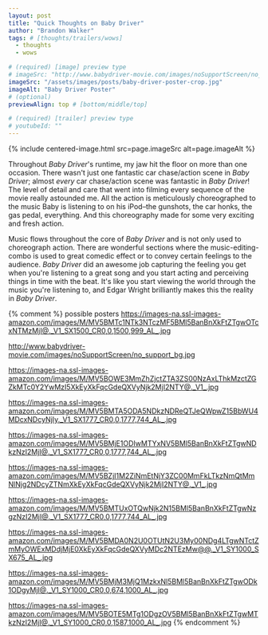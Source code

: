 ```yaml
---
layout: post
title: "Quick Thoughts on Baby Driver"
author: "Brandon Walker"
tags: # [thoughts/trailers/wows]
  - thoughts
  - wows

# (required) [image] preview type
# imageSrc: "http://www.babydriver-movie.com/images/noSupportScreen/no_support_bg.jpg"
imageSrc: "/assets/images/posts/baby-driver-poster-crop.jpg"
imageAlt: "Baby Driver Poster"
# (optional)
previewAlign: top # [bottom/middle/top]

# (required) [trailer] preview type
# youtubeId: ""
---
```


{% include centered-image.html src=page.imageSrc alt=page.imageAlt %}

Throughout _Baby Driver_'s runtime, my jaw hit the floor on more than one occasion. There wasn't just one fantastic car chase/action scene in _Baby Driver_; almost _every_ car chase/action scene was fantastic in _Baby Driver_! The level of detail and care that went into filming every sequence of the movie really astounded me. All the action is meticulously choreographed to the music Baby is listening to on his iPod–the gunshots, the car honks, the gas pedal, everything. And this choreography made for some very exciting and fresh action.

Music flows throughout the core of _Baby Driver_ and is not only used to choreograph action. There are wonderful sections where the music-editing-combo is used to great comedic effect or to convey certain feelings to the audience. _Baby Driver_ did an awesome job capturing the feeling you get when you're listening to a great song and you start acting and perceiving things in time with the beat. It's like you start viewing the world through the music you're listening to, and Edgar Wright brilliantly makes this the reality in _Baby Driver_.

{% comment %} possible posters
https://images-na.ssl-images-amazon.com/images/M/MV5BMTc1NTk3NTczMF5BMl5BanBnXkFtZTgwOTcxNTMzMjI@._V1_SX1500_CR0,0,1500,999_AL_.jpg

http://www.babydriver-movie.com/images/noSupportScreen/no_support_bg.jpg

https://images-na.ssl-images-amazon.com/images/M/MV5BOWE3MmZhZjctZTA3ZS00NzAxLThkMzctZGZkMTc0Y2YwMzI5XkEyXkFqcGdeQXVyNjk2MjI2NTY@._V1_.jpg

https://images-na.ssl-images-amazon.com/images/M/MV5BMTA5ODA5NDkzNDReQTJeQWpwZ15BbWU4MDcxNDcyNjIy._V1_SX1777_CR0,0,1777,744_AL_.jpg

https://images-na.ssl-images-amazon.com/images/M/MV5BMjE1ODIwMTYxNV5BMl5BanBnXkFtZTgwNDkzNzI2MjI@._V1_SX1777_CR0,0,1777,744_AL_.jpg

https://images-na.ssl-images-amazon.com/images/M/MV5BZjI1M2ZiNmEtNjY3ZC00MmFkLTkzNmQtMmNlNjg2NDcyZTNmXkEyXkFqcGdeQXVyNjk2MjI2NTY@._V1_.jpg

https://images-na.ssl-images-amazon.com/images/M/MV5BMTUxOTQwNjk2N15BMl5BanBnXkFtZTgwNzgzNzI2MjI@._V1_SX1777_CR0,0,1777,744_AL_.jpg

https://images-na.ssl-images-amazon.com/images/M/MV5BMDA0N2U0OTUtN2U3My00NDg4LTgwNTctZmMyOWExMDdjMjE0XkEyXkFqcGdeQXVyMDc2NTEzMw@@._V1_SY1000_SX675_AL_.jpg

https://images-na.ssl-images-amazon.com/images/M/MV5BMjM3MjQ1MzkxNl5BMl5BanBnXkFtZTgwODk1ODgyMjI@._V1_SY1000_CR0,0,674,1000_AL_.jpg

https://images-na.ssl-images-amazon.com/images/M/MV5BOTE5MTg1ODgzOV5BMl5BanBnXkFtZTgwMTkzNzI2MjI@._V1_SY1000_CR0,0,1587,1000_AL_.jpg
{% endcomment %}

